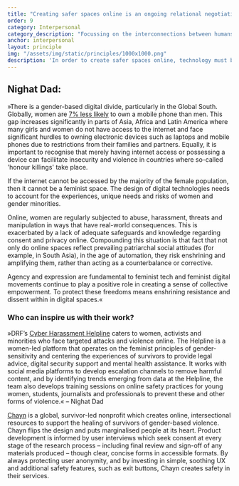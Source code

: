 ```yaml
---
title: "Creating safer spaces online is an ongoing relational negotiation process."
order: 9
category: Interpersonal
category_description: "Focussing on the interconnections between humans, animals, nature and the planet"
anchor: interpersonal
layout: principle
img: "/assets/img/static/principles/1000x1000.png"
description: 'In order to create safer spaces online, technology must be designed to counter hate speech, dis- and misinformation. Effective, trauma-informed mechanisms to report and analyse abuse or harmful flaws in tech must become mandatory. Creating online spaces for collaboration and exchange where people have support, and feel empowered to speak freely is an ongoing and relational negotiation process.'
---
```


## Nighat Dad:

»There is a gender-based digital divide, particularly in the Global South. Globally, women are [7% less likely](https://www.gsma.com/betterfuture/2020sdgimpactreport/wp-content/uploads/2020/09/2020-Mobile-Industry-Impact-Report-SDGs.pdf?utm_source=better_future_site&utm_medium=search_engine&utm_campaign=2020_SDG_impact_report) to own a mobile phone than men. This gap increases significantly in parts of Asia, Africa and Latin America where many girls and women do not have access to the internet and face significant hurdles to owning electronic devices such as laptops and mobile phones due to restrictions from their families and partners. Equally, it is important to recognise that merely having internet access or possessing a device can faciliitate insecurity and violence in countries where so-called 'honour killings' take place.

If the internet cannot be accessed by the majority of the female population, then it cannot be a feminist space. The design of digital technologies needs to account for the experiences, unique needs and risks of women and gender minorities. 

Online, women are regularly subjected to abuse, harassment, threats and manipulation in ways that have real-world consequences. This is exacerbated by a lack of adequate safeguards and knowledge regarding consent and privacy online. Compounding this situation is that fact that not only do online spaces reflect prevailing patriarchal social attitudes (for example, in South Asia), in the age of automation, they risk enshrining and amplifying them, rather than acting as a counterbalance or corrective.

Agency and expression are fundamental to feminist tech and feminist digital movements continue to play a positive role in creating a sense of collective empowerment. To protect these freedoms means enshrining resistance and dissent within in digital spaces.«

<div class="principle-info-box" markdown="1">

### Who can inspire us with their work?

»DRF’s [Cyber Harassment Helpline](https://digitalrightsfoundation.pk/wp-content/uploads/2017/12/Helpline-Annual-Report.pdf) caters to women, activists and minorities who face targeted attacks and violence online. The Helpline is a women-led platform that operates on the feminist principles of gender-sensitivity and centering the experiences of survivors to provide legal advice, digital security support and mental health assistance. It works with social media platforms to develop escalation channels to remove harmful content, and by identifying trends emerging from data at the Helpline, the team also develops training sessions on online safety practices for young women, students, journalists and professionals to prevent these and other forms of violence.« – Nighat Dad


[Chayn](https://www.chayn.co/) is a global, survivor-led nonprofit which creates online, intersectional resources to support the healing of survivors of gender-based violence. Chayn flips the design and puts marginalised people at its heart. Product development is informed by user interviews which seek consent at every stage of the research process – including final review and sign-off of any materials produced – though clear, concise forms in accessible formats. By always protecting user anonymity, and by investing in simple, soothing UX and additional safety features, such as exit buttons, Chayn creates safety in their services.

</div>







